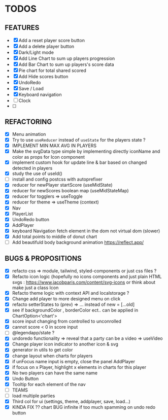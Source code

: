 # TODOS

## FEATURES

- [x] Add a reset player score button
- [x] Add a delete player button
- [x] Dark/Light mode
- [x] Add Line Chart to sum up players progression
- [x] Add Bar Chart to sum up players's score data
- [x] Pie chart for total shared scored
- [x] Add Hide scores button
- [x] UndoRedo
- [x] Save / Load
- [x] Keyboard navigation
- [ ] Clock
- [ ]

## REFACTORING

- [x] Menu animation
- [x] Try to use `useReducer` instead of `useState` for the players state ?
- [x] IMPLEMENT MIN MAX AVG IN PLAYERS
- [x] Make the svgData type simple by implementing directly iconName and color as props for Icon component
- [x] implement custom hook for update line & bar based on changed detected in players
- [x] study the use of useId()
- [ ] install and config postcss with autoprefixer
- [x] reducer for newPlayer startScore (useMidState)
- [x] reducer for newScores boolean map (useMidStateMap)
- [x] reducer for togglers => useToggle
- [x] reducer for theme => useTheme (context)
- [x] Nav
- [x] PlayerList
- [x] UndoRedo button
- [x] AddPlayer
- [x] keyboard Navigation fetch element in the dom not virtual dom (slower)
- [x] Add total points to middle of donut chart
- [ ] Add beautifuld body background animation https://reflect.app/

## BUGS & PROPOSITIONS

- [x] refacto css => module, tailwind, styled-components or just css files ?
- [x] Refacto icon logic (hopefully no icons components and just plain HTML svgs : <a>https://www.jacobparis.com/content/svg-icons</a> or think about make just a class Icon
- [x] Refacto theme logic with context API and localstorage ?
- [x] Change add player to more designed menu on click
- [x] refacto setterStates to (prev) => ... instead of new = [...old]
- [x] see if backgroundColor , borderColor ect.. can be applied in ChartOption<'chart'>
- [x] score input changing from controlled to unconrolled
- [x] cannot score < 0 in score input
- [ ] @legendapp/state ?
- [x] undoredo functionality => reveal that a party can be a video => useVideo
- [x] Change player icon indicator to another icon & svg
- [x] generator in utils to get color
- [x] change layout when charts for players
- [x] if unFocus name input is empty, close the panel AddPlayer
- [x] if focus on x Player, highlight x elements in charts for this player
- [x] No two players can have the same name
- [x] Undo Button
- [x] Tooltip for each element of the nav
- [ ] TEAMS
- [ ] load multiple parties
- [x] Third col for ui (settings, theme, addplayer, save, load...)
- [x] KINDA FIX ?? chart BUG infinite if too much spamming on undo redo button
